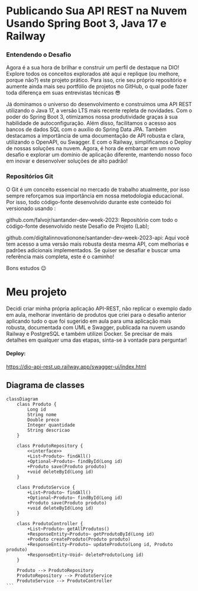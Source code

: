 # Publicando Sua API REST na Nuvem Usando Spring Boot 3, Java 17 e Railway

### Entendendo o Desafio

Agora é a sua hora de brilhar e construir um perfil de destaque na DIO! Explore todos os conceitos explorados até aqui e replique (ou melhore, porque não?) este projeto prático. Para isso, crie seu próprio repositório e aumente ainda mais seu portfólio de projetos no GitHub, o qual pode fazer toda diferença em suas entrevistas técnicas 😎

Já dominamos o universo do desenvolvimento e construímos uma API REST utilizando o Java 17, a versão LTS mais recente repleta de novidades. Com o poder do Spring Boot 3, otimizamos nossa produtividade graças à sua habilidade de autoconfiguração. Além disso, facilitamos o acesso aos bancos de dados SQL com o auxílio do Spring Data JPA. Também destacamos a importância de uma documentação de API robusta e clara, utilizando o OpenAPI, ou Swagger. E com o Railway, simplificamos o Deploy de nossas soluções na nuvem. Agora, é hora de embarcar em um novo desafio e explorar um domínio de aplicação diferente, mantendo nosso foco em inovar e desenvolver soluções de alto padrão!

### Repositórios Git
O Git é um conceito essencial no mercado de trabalho atualmente, por isso sempre reforçamos sua importância em nossa metodologia educacional. Por isso, todo código-fonte desenvolvido durante este conteúdo foi versionado usando :

github.com/falvojr/santander-dev-week-2023: Repositório com todo o código-fonte desenvolvido neste Desafio de Projeto (Lab);

github.com/digitalinnovationone/santander-dev-week-2023-api: Aqui você tem acesso a uma versão mais robusta desta mesma API, com melhorias e padrões adicionais implementados. Se quiser se desafiar e buscar uma referência mais completa, este é o caminho!

Bons estudos 😉

# Meu projeto

Decidi criar minha própria aplicação API-REST, não replicar o exemplo dado em aula, melhorar inventário de produtos que criei para o desafio anterior aplicando tudo o que foi sugerido em aula para uma aplicação mais robusta, documentada com UML e Swagger, publicada na nuvem usando Railway e PostgreSQL e também utilizei Docker.
Se precisar de mais detalhes em qualquer uma das etapas, sinta-se à vontade para perguntar!

#### Deploy:
https://dio-api-rest.up.railway.app/swagger-ui/index.html

## Diagrama de classes 

````  mermaid
classDiagram
    class Produto {
        Long id
        String nome
        Double preco
        Integer quantidade
        String descricao
    }

    class ProdutoRepository {
        <<interface>>
        +List~Produto~ findAll()
        +Optional~Produto~ findById(Long id)
        +Produto save(Produto produto)
        +void deleteById(Long id)
    }

    class ProdutoService {
        +List~Produto~ findAll()
        +Optional~Produto~ findById(Long id)
        +Produto save(Produto produto)
        +void deleteById(Long id)
    }

    class ProdutoController {
        +List~Produto~ getAllProdutos()
        +ResponseEntity~Produto~ getProdutoById(Long id)
        +Produto createProduto(Produto produto)
        +ResponseEntity~Produto~ updateProduto(Long id, Produto produto)
        +ResponseEntity~Void~ deleteProduto(Long id)
    }

    Produto --> ProdutoRepository
    ProdutoRepository --> ProdutoService
    ProdutoService --> ProdutoController
```
